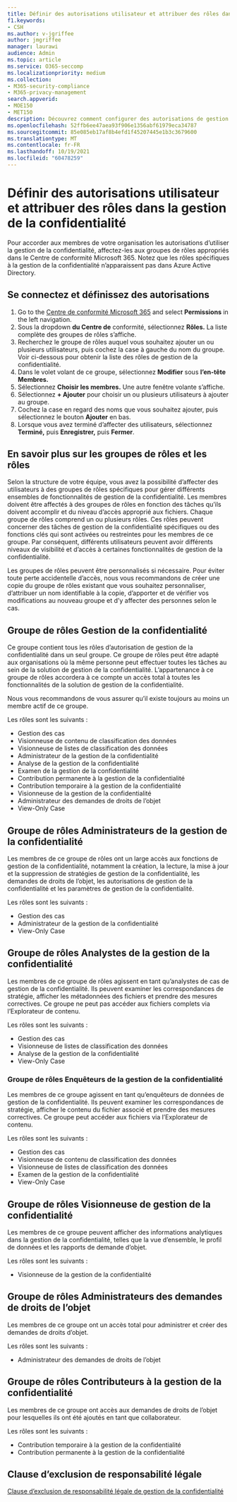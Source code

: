 ```yaml
---
title: Définir des autorisations utilisateur et attribuer des rôles dans la gestion de la confidentialité
f1.keywords:
- CSH
ms.author: v-jgriffee
author: jmgriffee
manager: laurawi
audience: Admin
ms.topic: article
ms.service: O365-seccomp
ms.localizationpriority: medium
ms.collection:
- M365-security-compliance
- M365-privacy-management
search.appverid:
- MOE150
- MET150
description: Découvrez comment configurer des autorisations de gestion de la confidentialité et attribuer des utilisateurs à des groupes de rôles.
ms.openlocfilehash: 52ffb6ee47aea93f906e1356abf61979eca34787
ms.sourcegitcommit: 85e085eb17af8b4efd1f45207445e1b3c3679600
ms.translationtype: MT
ms.contentlocale: fr-FR
ms.lasthandoff: 10/19/2021
ms.locfileid: "60478259"
---
```

# <a name="set-user-permissions-and-assign-roles-in-privacy-management"></a>Définir des autorisations utilisateur et attribuer des rôles dans la gestion de la confidentialité

Pour accorder aux membres de votre organisation les autorisations d’utiliser la gestion de la confidentialité, affectez-les aux groupes de rôles appropriés dans le Centre de conformité Microsoft 365. Notez que les rôles spécifiques à la gestion de la confidentialité n’apparaissent pas dans Azure Active Directory.

## <a name="sign-in-and-set-permissions"></a>Se connectez et définissez des autorisations

1. Go to the [Centre de conformité Microsoft 365](https://compliance.microsoft.com/) and select **Permissions** in the left navigation.  
2. Sous la dropdown **du Centre de** conformité, sélectionnez **Rôles.** La liste complète des groupes de rôles s’affiche.
3. Recherchez le groupe de rôles auquel vous souhaitez ajouter un ou plusieurs utilisateurs, puis cochez la case à gauche du nom du groupe. Voir ci-dessous pour obtenir la liste des rôles de gestion de la confidentialité.  
4. Dans le volet volant de ce groupe, sélectionnez **Modifier** sous **l’en-tête Membres.**  
5. Sélectionnez **Choisir les membres.** Une autre fenêtre volante s’affiche.
6. Sélectionnez **+ Ajouter** pour choisir un ou plusieurs utilisateurs à ajouter au groupe.  
7. Cochez la case en regard des noms que vous souhaitez ajouter, puis sélectionnez le bouton **Ajouter** en bas.  
8. Lorsque vous avez terminé d’affecter des utilisateurs, sélectionnez **Terminé,** puis **Enregistrer,** puis **Fermer**.

## <a name="learn-more-about-role-groups-and-roles"></a>En savoir plus sur les groupes de rôles et les rôles

Selon la structure de votre équipe, vous avez la possibilité d’affecter des utilisateurs à des groupes de rôles spécifiques pour gérer différents ensembles de fonctionnalités de gestion de la confidentialité. Les membres doivent être affectés à des groupes de rôles en fonction des tâches qu’ils doivent accomplir et du niveau d’accès approprié aux fichiers. Chaque groupe de rôles comprend un ou plusieurs rôles. Ces rôles peuvent concerner des tâches de gestion de la confidentialité spécifiques ou des fonctions clés qui sont activées ou restreintes pour les membres de ce groupe. Par conséquent, différents utilisateurs peuvent avoir différents niveaux de visibilité et d’accès à certaines fonctionnalités de gestion de la confidentialité.

Les groupes de rôles peuvent être personnalisés si nécessaire. Pour éviter toute perte accidentelle d’accès, nous vous recommandons de créer une copie du groupe de rôles existant que vous souhaitez personnaliser, d’attribuer un nom identifiable à la copie, d’apporter et de vérifier vos modifications au nouveau groupe et d’y affecter des personnes selon le cas.

## <a name="privacy-management-role-group"></a>Groupe de rôles Gestion de la confidentialité

Ce groupe contient tous les rôles d’autorisation de gestion de la confidentialité dans un seul groupe. Ce groupe de rôles peut être adapté aux organisations où la même personne peut effectuer toutes les tâches au sein de la solution de gestion de la confidentialité. L’appartenance à ce groupe de rôles accordera à ce compte un accès total à toutes les fonctionnalités de la solution de gestion de la confidentialité.

Nous vous recommandons de vous assurer qu’il existe toujours au moins un membre actif de ce groupe.

Les rôles sont les suivants :

- Gestion des cas  
- Visionneuse de contenu de classification des données  
- Visionneuse de listes de classification des données  
- Administrateur de la gestion de la confidentialité  
- Analyse de la gestion de la confidentialité  
- Examen de la gestion de la confidentialité  
- Contribution permanente à la gestion de la confidentialité  
- Contribution temporaire à la gestion de la confidentialité  
- Visionneuse de la gestion de la confidentialité  
- Administrateur des demandes de droits de l’objet  
- View-Only Case

## <a name="privacy-management-administrators-role-group"></a>Groupe de rôles Administrateurs de la gestion de la confidentialité

Les membres de ce groupe de rôles ont un large accès aux fonctions de gestion de la confidentialité, notamment la création, la lecture, la mise à jour et la suppression de stratégies de gestion de la confidentialité, les demandes de droits de l’objet, les autorisations de gestion de la confidentialité et les paramètres de gestion de la confidentialité.

Les rôles sont les suivants :

- Gestion des cas  
- Administrateur de la gestion de la confidentialité  
- View-Only Case

## <a name="privacy-management-analysts-role-group"></a>Groupe de rôles Analystes de la gestion de la confidentialité

Les membres de ce groupe de rôles agissent en tant qu’analystes de cas de gestion de la confidentialité. Ils peuvent examiner les correspondances de stratégie, afficher les métadonnées des fichiers et prendre des mesures correctives. Ce groupe ne peut pas accéder aux fichiers complets via l’Explorateur de contenu.

Les rôles sont les suivants :

- Gestion des cas  
- Visionneuse de listes de classification des données  
- Analyse de la gestion de la confidentialité  
- View-Only Case

### <a name="privacy-management-investigators-role-group"></a>Groupe de rôles Enquêteurs de la gestion de la confidentialité

Les membres de ce groupe agissent en tant qu’enquêteurs de données de gestion de la confidentialité. Ils peuvent examiner les correspondances de stratégie, afficher le contenu du fichier associé et prendre des mesures correctives. Ce groupe peut accéder aux fichiers via l’Explorateur de contenu.

Les rôles sont les suivants :

- Gestion des cas  
- Visionneuse de contenu de classification des données  
- Visionneuse de listes de classification des données  
- Examen de la gestion de la confidentialité  
- View-Only Case

## <a name="privacy-management-viewer-role-group"></a>Groupe de rôles Visionneuse de gestion de la confidentialité

Les membres de ce groupe peuvent afficher des informations analytiques dans la gestion de la confidentialité, telles que la vue d’ensemble, le profil de données et les rapports de demande d’objet.

Les rôles sont les suivants :

- Visionneuse de la gestion de la confidentialité

## <a name="subject-rights-request-administrators-role-group"></a>Groupe de rôles Administrateurs des demandes de droits de l’objet

Les membres de ce groupe ont un accès total pour administrer et créer des demandes de droits d’objet.

Les rôles sont les suivants :

- Administrateur des demandes de droits de l’objet

## <a name="privacy-management-contributors-role-group"></a>Groupe de rôles Contributeurs à la gestion de la confidentialité

Les membres de ce groupe ont accès aux demandes de droits de l’objet pour lesquelles ils ont été ajoutés en tant que collaborateur.  

Les rôles sont les suivants :

- Contribution temporaire à la gestion de la confidentialité  
- Contribution permanente à la gestion de la confidentialité

## <a name="legal-disclaimer"></a>Clause d’exclusion de responsabilité légale

[Clause d’exclusion de responsabilité légale de gestion de la confidentialité](privacy-management-disclaimer.md)